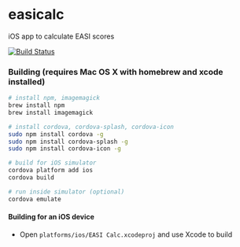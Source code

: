 # easicalc
iOS app to calculate EASI scores

[![Build Status](https://travis-ci.org/brownl/easicalc.svg?branch=master)](https://travis-ci.org/brownl/easicalc)

### Building (requires Mac OS X with homebrew and xcode installed)
```sh
# install npm, imagemagick
brew install npm
brew install imagemagick

# install cordova, cordova-splash, cordova-icon
sudo npm install cordova -g
sudo npm install cordova-splash -g
sudo npm install cordova-icon -g

# build for iOS simulator
cordova platform add ios
cordova build

# run inside simulator (optional)
cordova emulate
```
#### Building for an iOS device
  * Open `platforms/ios/EASI Calc.xcodeproj` and use Xcode to build
